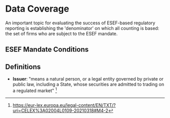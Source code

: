 # Data Coverage

An important topic for evaluating the success of ESEF-based regulatory reporting
is establishing the 'denominator' on which all counting is based: the set of firms
who are subject to the ESEF mandate.


## ESEF Mandate Conditions


## Definitions
- **Issuer**: "means a natural person, or a legal entity governed by private or public law, including a State,
  whose securities are admitted to trading on a regulated market" [^1]

[^1]: https://eur-lex.europa.eu/legal-content/EN/TXT/?uri=CELEX%3A02004L0109-20210318#M4-2
